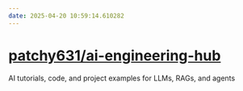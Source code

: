 ```yaml
---
date: 2025-04-20 10:59:14.610282
---
```


# [patchy631/ai-engineering-hub](https://github.com/patchy631/ai-engineering-hub)

AI tutorials, code, and project examples for LLMs, RAGs, and agents